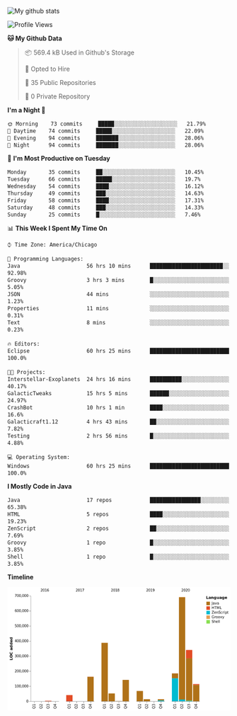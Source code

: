 ![My github stats](https://github-readme-stats.vercel.app/api?username=romvoid95&theme=gruvbox&include_all_commits=true&show_icons=true")

<!--START_SECTION:waka-->
![Profile Views](http://img.shields.io/badge/Profile%20Views-1-blue)

**🐱 My Github Data** 

> 📦 569.4 kB Used in Github's Storage 
 > 
> 💼 Opted to Hire
 > 
> 📜 35 Public Repositories
 > 
> 🔑 0 Private Repository 
 > 
**I'm a Night 🦉** 

```text
🌞 Morning    73 commits     █████░░░░░░░░░░░░░░░░░░░░   21.79% 
🌆 Daytime    74 commits     █████░░░░░░░░░░░░░░░░░░░░   22.09% 
🌃 Evening    94 commits     ███████░░░░░░░░░░░░░░░░░░   28.06% 
🌙 Night      94 commits     ███████░░░░░░░░░░░░░░░░░░   28.06%

```
📅 **I'm Most Productive on Tuesday** 

```text
Monday       35 commits     ██░░░░░░░░░░░░░░░░░░░░░░░   10.45% 
Tuesday      66 commits     █████░░░░░░░░░░░░░░░░░░░░   19.7% 
Wednesday    54 commits     ████░░░░░░░░░░░░░░░░░░░░░   16.12% 
Thursday     49 commits     ███░░░░░░░░░░░░░░░░░░░░░░   14.63% 
Friday       58 commits     ████░░░░░░░░░░░░░░░░░░░░░   17.31% 
Saturday     48 commits     ███░░░░░░░░░░░░░░░░░░░░░░   14.33% 
Sunday       25 commits     █░░░░░░░░░░░░░░░░░░░░░░░░   7.46%

```


📊 **This Week I Spent My Time On** 

```text
⌚︎ Time Zone: America/Chicago

💬 Programming Languages: 
Java                     56 hrs 10 mins      ███████████████████████░░   92.98% 
Groovy                   3 hrs 3 mins        █░░░░░░░░░░░░░░░░░░░░░░░░   5.05% 
JSON                     44 mins             ░░░░░░░░░░░░░░░░░░░░░░░░░   1.23% 
Properties               11 mins             ░░░░░░░░░░░░░░░░░░░░░░░░░   0.31% 
Text                     8 mins              ░░░░░░░░░░░░░░░░░░░░░░░░░   0.23%

🔥 Editors: 
Eclipse                  60 hrs 25 mins      █████████████████████████   100.0%

🐱‍💻 Projects: 
Interstellar-Exoplanets  24 hrs 16 mins      ██████████░░░░░░░░░░░░░░░   40.17% 
GalacticTweaks           15 hrs 5 mins       ██████░░░░░░░░░░░░░░░░░░░   24.97% 
CrashBot                 10 hrs 1 min        ████░░░░░░░░░░░░░░░░░░░░░   16.6% 
Galacticraft1.12         4 hrs 43 mins       ██░░░░░░░░░░░░░░░░░░░░░░░   7.82% 
Testing                  2 hrs 56 mins       █░░░░░░░░░░░░░░░░░░░░░░░░   4.88%

💻 Operating System: 
Windows                  60 hrs 25 mins      █████████████████████████   100.0%

```

**I Mostly Code in Java** 

```text
Java                     17 repos            ████████████████░░░░░░░░░   65.38% 
HTML                     5 repos             ████░░░░░░░░░░░░░░░░░░░░░   19.23% 
ZenScript                2 repos             ██░░░░░░░░░░░░░░░░░░░░░░░   7.69% 
Groovy                   1 repo              █░░░░░░░░░░░░░░░░░░░░░░░░   3.85% 
Shell                    1 repo              █░░░░░░░░░░░░░░░░░░░░░░░░   3.85%

```


**Timeline**

![Chart not found](https://raw.githubusercontent.com/ROMVoid95/ROMVoid95/master/charts/bar_graph.png) 


<!--END_SECTION:waka-->
